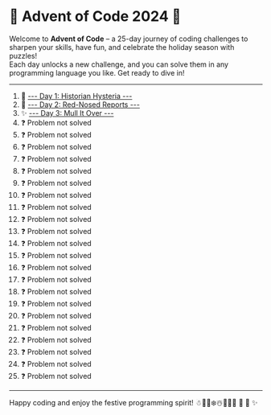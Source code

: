 # 🎄 Advent of Code 2024 🎄

Welcome to **Advent of Code** – a 25-day journey of coding challenges to sharpen your skills, have fun, and celebrate the holiday season with puzzles!  
Each day unlocks a new challenge, and you can solve them in any programming language you like. Get ready to dive in!

---

1. 🎁 [--- Day 1: Historian Hysteria ---](/day_1)
2. 🦌 [--- Day 2: Red-Nosed Reports ---](/day_2)
3. ✨ [--- Day 3: Mull It Over ---](/day_3)
4. ❓ Problem not solved
5. ❓ Problem not solved
6. ❓ Problem not solved
7. ❓ Problem not solved
8. ❓ Problem not solved
9. ❓ Problem not solved
10. ❓ Problem not solved
11. ❓ Problem not solved
12. ❓ Problem not solved
13. ❓ Problem not solved
14. ❓ Problem not solved
15. ❓ Problem not solved
16. ❓ Problem not solved
17. ❓ Problem not solved
18. ❓ Problem not solved
19. ❓ Problem not solved
20. ❓ Problem not solved
21. ❓ Problem not solved
22. ❓ Problem not solved
23. ❓ Problem not solved
24. ❓ Problem not solved
25. ❓ Problem not solved
---

Happy coding and enjoy the festive programming spirit! ☃︎🎅🎄❄️☃️🎁🦌🎅 🎄 🎁 ✨